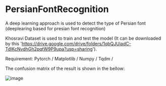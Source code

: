 # PersianFontRecognition
A deep learning approach is used to detect the type of Persian font (deeplearing based for presian font recognition)

Khosravi Dataset is used to train and test the model (It can be downloaded by this 'https://drive.google.com/drive/folders/1qbQJUiadC-TdIKcNvdhGh2pqtW9P9upa?usp=sharing').

Requirement:
Pytorch /
Matplotlib /
Numpy /
Tqdm /


The confusion matrix of the result is shown in the bellow: 

![image](https://user-images.githubusercontent.com/48278803/132941570-c090af54-b2c3-4b86-8bb5-459d98bfccc3.png)


